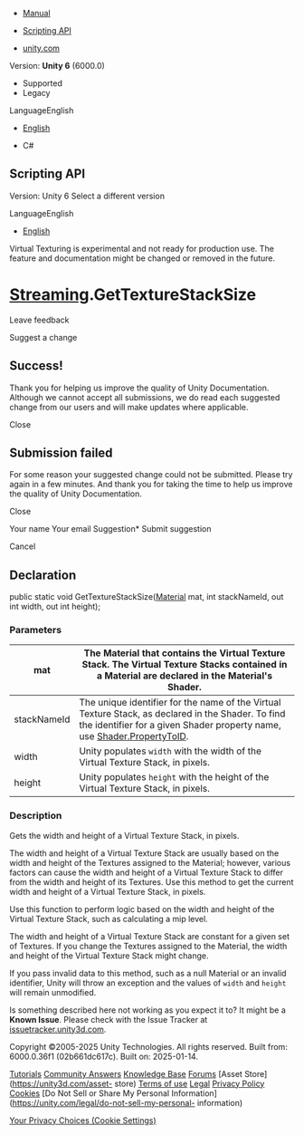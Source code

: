 [ ]()

  * [Manual](../Manual/index.html)
  * [Scripting API](../ScriptReference/index.html)

  * [unity.com](https://unity.com/)

Version: **Unity 6** (6000.0)

  * Supported
  * Legacy

LanguageEnglish

  * [English]()

  * C#

[ ](https://docs.unity3d.com)

## Scripting API

Version: Unity 6 Select a different version

LanguageEnglish

  * [English]()

Virtual Texturing is experimental and not ready for production use. The
feature and documentation might be changed or removed in the future.

#  [Streaming](Rendering.VirtualTexturing.Streaming.html).GetTextureStackSize

Leave feedback

Suggest a change

## Success!

Thank you for helping us improve the quality of Unity Documentation. Although
we cannot accept all submissions, we do read each suggested change from our
users and will make updates where applicable.

Close

## Submission failed

For some reason your suggested change could not be submitted. Please <a>try
again</a> in a few minutes. And thank you for taking the time to help us
improve the quality of Unity Documentation.

Close

Your name Your email Suggestion* Submit suggestion

Cancel

[ ]()

## Declaration

public static void GetTextureStackSize([Material](Material.html) mat, int
stackNameId, out int width, out int height);

### Parameters

mat | The Material that contains the Virtual Texture Stack. The Virtual Texture Stacks contained in a Material are declared in the Material's Shader.  
---|---  
stackNameId | The unique identifier for the name of the Virtual Texture Stack, as declared in the Shader. To find the identifier for a given Shader property name, use [Shader.PropertyToID](Shader.PropertyToID.html).  
width | Unity populates `width` with the width of the Virtual Texture Stack, in pixels.  
height | Unity populates `height` with the height of the Virtual Texture Stack, in pixels.  
  
### Description

Gets the width and height of a Virtual Texture Stack, in pixels.

The width and height of a Virtual Texture Stack are usually based on the width
and height of the Textures assigned to the Material; however, various factors
can cause the width and height of a Virtual Texture Stack to differ from the
width and height of its Textures. Use this method to get the current width and
height of a Virtual Texture Stack, in pixels.  
  
Use this function to perform logic based on the width and height of the
Virtual Texture Stack, such as calculating a mip level.  
  
The width and height of a Virtual Texture Stack are constant for a given set
of Textures. If you change the Textures assigned to the Material, the width
and height of the Virtual Texture Stack might change.  
  
If you pass invalid data to this method, such as a null Material or an invalid
identifier, Unity will throw an exception and the values of `width` and
`height` will remain unmodified.

Is something described here not working as you expect it to? It might be a
**Known Issue**. Please check with the Issue Tracker at
[issuetracker.unity3d.com](https://issuetracker.unity3d.com).

Copyright ©2005-2025 Unity Technologies. All rights reserved. Built from:
6000.0.36f1 (02b661dc617c). Built on: 2025-01-14.

[Tutorials](https://unity3d.com/learn) [Community
Answers](https://answers.unity3d.com) [Knowledge
Base](https://support.unity3d.com/hc/en-us)
[Forums](https://forum.unity3d.com) [Asset Store](https://unity3d.com/asset-
store) [Terms of use](https://docs.unity3d.com/Manual/TermsOfUse.html)
[Legal](https://unity.com/legal) [Privacy
Policy](https://unity.com/legal/privacy-policy)
[Cookies](https://unity.com/legal/cookie-policy) [Do Not Sell or Share My
Personal Information](https://unity.com/legal/do-not-sell-my-personal-
information)

[Your Privacy Choices (Cookie Settings)](javascript:void\(0\);)

